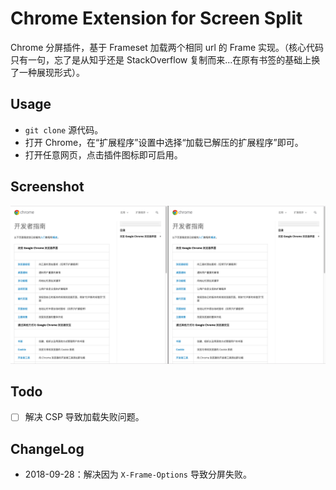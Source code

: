 # Chrome Extension for Screen Split

Chrome 分屏插件，基于 Frameset 加载两个相同 url 的 Frame 实现。（核心代码只有一句，忘了是从知乎还是 StackOverflow 复制而来...在原有书签的基础上换了一种展现形式）。

## Usage

- `git clone` 源代码。
- 打开 Chrome，在“扩展程序”设置中选择“加载已解压的扩展程序”即可。
- 打开任意网页，点击插件图标即可启用。

## Screenshot

![截图](./assets/screenshot.png)

## Todo

- [ ] 解决 CSP 导致加载失败问题。

## ChangeLog

- 2018-09-28：解决因为 `X-Frame-Options` 导致分屏失败。


